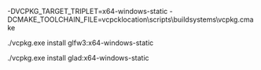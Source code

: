 -DVCPKG_TARGET_TRIPLET=x64-windows-static 
-DCMAKE_TOOLCHAIN_FILE=vcpcklocation\scripts\buildsystems\vcpkg.cmake

./vcpkg.exe install glfw3:x64-windows-static

./vcpkg.exe install glad:x64-windows-static